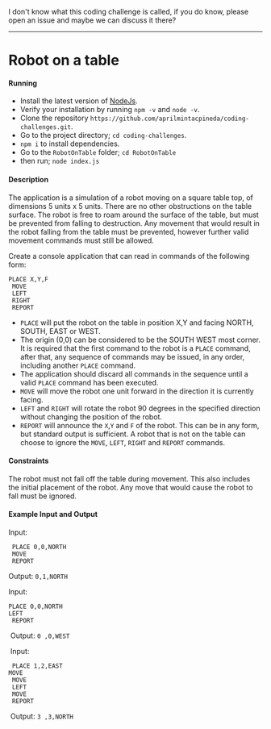 I don't know what this coding challenge is called, if you do know, please open an issue and maybe we can discuss it there?

---

# Robot on a table

#### Running

- Install the latest version of [NodeJs](https://nodejs.org/en/).
- Verify your installation by running `npm -v` and `node -v`.
- Clone the repository `https://github.com/aprilmintacpineda/coding-challenges.git`.
- Go to the project directory; `cd coding-challenges`.
- `npm i` to install dependencies.
- Go to the `RobotOnTable` folder; `cd RobotOnTable`
- then run; `node index.js`

#### Description

The application is a simulation of a robot moving on a square table top, of dimensions 5 units x 5 units. There are no other obstructions on the table surface. The robot is free to roam around the surface of the table, but must be prevented from falling to destruction. Any movement that would result in the robot falling from the table must be prevented, however further valid movement commands must still be allowed.

Create a console application that can read in commands of the following form:

```
PLACE X,Y,F
 MOVE
 LEFT
 RIGHT
 REPORT
```

- `PLACE` will put the robot on the table in position X,Y and facing NORTH, SOUTH, EAST or WEST.
- The origin (0,0) can be considered to be the SOUTH WEST most corner. It is required that the first command to the robot is a `PLACE` command, after that, any sequence of commands may be issued, in any order, including another `PLACE` command.
- The application should discard all commands in the sequence until a valid `PLACE` command has been executed.
- `MOVE` will move the robot one unit forward in the direction it is currently facing.
- `LEFT` and `RIGHT` will rotate the robot 90 degrees in the specified direction without changing the position of the robot.
- `REPORT` will announce the `X`,`Y` and `F` of the robot. This can be in any form, but standard output is sufficient. A robot that is not on the table can choose to ignore the `MOVE`, `LEFT`, `RIGHT` and `REPORT` commands.


#### Constraints

The robot must not fall off the table during movement. This also includes the initial placement of the robot. Any move that would cause the robot to fall must be ignored.

#### Example Input and Output

Input:

```
 PLACE 0,0,NORTH
 MOVE
 REPORT  
```

Output: `0,1,NORTH`

Input: 

```
PLACE 0,0,NORTH
LEFT
 REPORT 
```

 Output: `0 ,0,WEST`

 Input:

```
 PLACE 1,2,EAST
MOVE
 MOVE
 LEFT
 MOVE
 REPORT
```

 Output: `3 ,3,NORTH`
